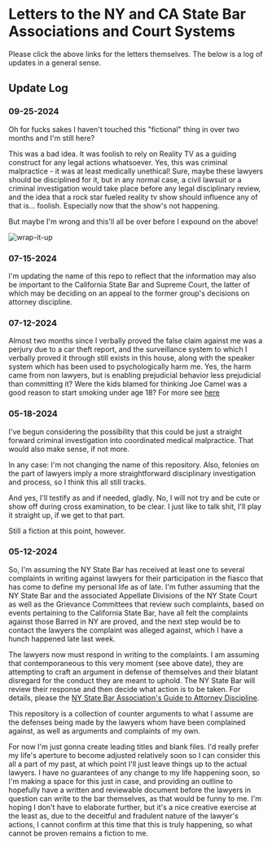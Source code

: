 # Letters to the NY and CA State Bar Associations and Court Systems

Please click the above links for the letters themselves. The below is a log of updates in a general sense.

## Update Log

### 09-25-2024

Oh for fucks sakes I haven't touched this "fictional" thing in over two months and I'm still here?

This was a bad idea. It was foolish to rely on Reality TV as a guiding construct for any legal actions whatsoever. Yes, this was criminal malpractice - it was at least medically unethical! Sure, maybe these lawyers should be disciplined for it, but in any normal case, a civil lawsuit or a criminal investigation would take place before any legal disciplinary review, and the idea that a rock star fueled reality tv show should influence any of that is... foolish. Especially now that the show's not happening.

But maybe I'm wrong and this'll all be over before I expound on the above!

![wrap-it-up](https://github.com/user-attachments/assets/bd26b17b-6a81-4492-a934-541cd065f985)

### 07-15-2024

I'm updating the name of this repo to reflect that the information may also be important to the California State Bar and Supreme Court, the latter of which may be deciding on an appeal to the former group's decisions on attorney discipline.

### 07-12-2024

Almost two months since I verbally proved the false claim against me was a perjury due to a car theft report, and the surveillance system to which I verbally proved it through still exists in this house, along with the speaker system which has been used to psychologically harm me. Yes, the harm came from non lawyers, but is enabling prejudicial behavior less prejudicial than committing it? Were the kids blamed for thinking Joe Camel was a good reason to start smoking under age 18? For more see [here](/02-prejudicial-behavior-omnibus.md#keeping-a-surveillance-system-running-past-it-having-immediate-utility-for-the-purposes-it-was-created)

### 05-18-2024

I've begun considering the possibility that this could be just a straight forward criminal investigation into coordinated medical malpractice. That would also make sense, if not more.

In any case: I'm not changing the name of this repository. Also, felonies on the part of lawyers imply a more straightforward disciplinary investigation and process, so I think this all still tracks.

And yes, I'll testify as and if needed, gladly. No, I will not try and be cute or show off during cross examination, to be clear. I just like to talk shit, I'll play it straight up, if we get to that part.

Still a fiction at this point, however.

### 05-12-2024

So, I'm assuming the NY State Bar has received at least one to several complaints in writing against lawyers for their participation in the fiasco that has come to define my personal life as of late. I'm futher assuming that the NY State Bar and the associated Appellate Divisions of the NY State Court as well as the Grievance Committees that review such complaints, based on events pertaining to the California State Bar, have all felt the complaints against those Barred in NY are proved, and the next step would be to contact the lawyers the complaint was alleged against, which I have a hunch happened late last week.

The lawyers now must respond in writing to the complaints. I am assuming that contemporaneous to this very moment (see above date), they are attempting to craft an argument in defense of themselves and their blatant disregard for the conduct they are meant to uphold. The NY State Bar will review their response and then decide what action is to be taken. For details, please the [NY State Bar Association's Guide to Attorney Discipline](https://nysba.org/public-resources/guide-to-attorney-discipline/).

This repository is a collection of counter arguments to what I assume are the defenses being made by the lawyers whom have been complained against, as well as arguments and complaints of my own.

For now I'm just gonna create leading titles and blank files. I'd really prefer my life's aperture to become adjusted relatively soon so I can consider this all a part of my past, at which point I'll just leave things up to the actual lawyers. I have no guarantees of any change to my life happening soon, so I'm making a space for this just in case, and providing an outline to hopefully have a written and reviewable document before the lawyers in question can write to the bar themselves, as that would be funny to me. I'm hoping I don't have to elaborate further, but it's a nice creative exercise at the least as, due to the deceitful and fradulent nature of the lawyer's actions, I cannot confirm at this time that this is truly happening, so what cannot be proven remains a fiction to me.
